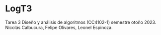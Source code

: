 # LogT3
Tarea 3 Diseño y análisis de algoritmos (CC4102-1)  semestre otoño 2023. Nicolás Calbucura, Felipe Olivares, Leonel Espinoza.
